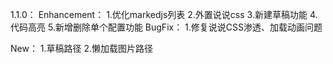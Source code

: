 1.1.0：
Enhancement：
1.优化markedjs列表
2.外置说说css
3.新建草稿功能
4.代码高亮
5.新增删除单个配置功能
BugFix：
1.修复说说CSS渗透、加载动画问题

New：
1.草稿路径
2.懒加载图片路径